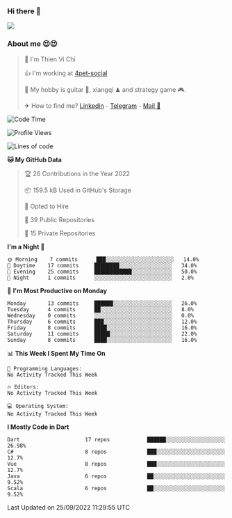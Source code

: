 ### Hi there 👋
![](https://media1.tenor.com/images/9aa4aee77151757a310fcdb4b8fd2a0a/tenor.gif?itemid=12671405)

### About me 😍😍

> 🙎 I'm Thien Vi Chi
> 
> 👍 I'm working at [4pet-social](https://github.com/4pet-social)
>
> 🥞 My hobby is guitar 🎸, xiangqi ♟ and strategy game 🎮.
> 
> ✈ How to find me? [Linkedin](https://www.linkedin.com/in/tvc12/) - [Telegram](https://t.me/yeutham212) - [Mail 📧](mailto:meomeocf98@gmail.com)
> 

<!--START_SECTION:waka-->
![Code Time](http://img.shields.io/badge/Code%20Time-3%2C656%20hrs%2047%20mins-blue)

![Profile Views](http://img.shields.io/badge/Profile%20Views-36-blue)

![Lines of code](https://img.shields.io/badge/From%20Hello%20World%20I%27ve%20Written-568%20Thousand%20lines%20of%20code-blue)

**🐱 My GitHub Data** 

> 🏆 26 Contributions in the Year 2022
 > 
> 📦 159.5 kB Used in GitHub's Storage 
 > 
> 💼 Opted to Hire
 > 
> 📜 39 Public Repositories 
 > 
> 🔑 15 Private Repositories  
 > 
**I'm a Night 🦉** 

```text
🌞 Morning    7 commits      ███░░░░░░░░░░░░░░░░░░░░░░   14.0% 
🌆 Daytime    17 commits     ████████░░░░░░░░░░░░░░░░░   34.0% 
🌃 Evening    25 commits     ████████████░░░░░░░░░░░░░   50.0% 
🌙 Night      1 commits      ░░░░░░░░░░░░░░░░░░░░░░░░░   2.0%

```
📅 **I'm Most Productive on Monday** 

```text
Monday       13 commits     ██████░░░░░░░░░░░░░░░░░░░   26.0% 
Tuesday      4 commits      ██░░░░░░░░░░░░░░░░░░░░░░░   8.0% 
Wednesday    0 commits      ░░░░░░░░░░░░░░░░░░░░░░░░░   0.0% 
Thursday     6 commits      ███░░░░░░░░░░░░░░░░░░░░░░   12.0% 
Friday       8 commits      ████░░░░░░░░░░░░░░░░░░░░░   16.0% 
Saturday     11 commits     █████░░░░░░░░░░░░░░░░░░░░   22.0% 
Sunday       8 commits      ████░░░░░░░░░░░░░░░░░░░░░   16.0%

```


📊 **This Week I Spent My Time On** 

```text
💬 Programming Languages: 
No Activity Tracked This Week

🔥 Editors: 
No Activity Tracked This Week

💻 Operating System: 
No Activity Tracked This Week

```

**I Mostly Code in Dart** 

```text
Dart                     17 repos            ██████░░░░░░░░░░░░░░░░░░░   26.98% 
C#                       8 repos             ███░░░░░░░░░░░░░░░░░░░░░░   12.7% 
Vue                      8 repos             ███░░░░░░░░░░░░░░░░░░░░░░   12.7% 
Java                     6 repos             ██░░░░░░░░░░░░░░░░░░░░░░░   9.52% 
Scala                    6 repos             ██░░░░░░░░░░░░░░░░░░░░░░░   9.52%

```



 Last Updated on 25/09/2022 11:29:55 UTC
<!--END_SECTION:waka-->